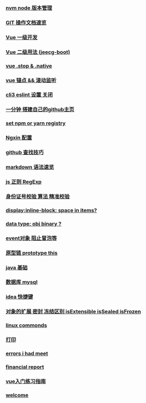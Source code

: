 
### [ nvm node 版本管理 ](posts/nvm.md)

### [ GIT 操作文档速览 ](posts/gitNotebook.md)


### [ Vue 一级开发 ](posts/VueQuickDevelopment.md)

### [ Vue 二级用法 (jeecg-boot) ](posts/jeecg-boot.md)

### [ vue  .stop & .native](posts/vueModifier.md)

### [vue 锚点 && 滚动监听](post/anchorPoint.md)

### [cli3 eslint 设置 关闭](posts/eslint.md)

### [ 一分钟 搭建自己的github主页 ](posts/buildblog.md)

### [set npm or yarn registry](posts/setRegistry.md)

### [ Ngxin 配置 ](post/200814.md)

### [ github 查找技巧 ](posts/200507.md)

### [ markdown  语法速览 ](posts/markdown.md)

### [ js 正则  RegExp](posts/regBase.md)

### [ 身份证号校验 算法 精准校验 ](posts/20200618.md)

### [display:inline-block; space in items?](posts/inlineBlock.md)

### [ data type; obj  binary ?](posts/dataType.md)

### [ event对象 阻止冒泡等 ](posts/event.md)

### [ 原型链 prototype this ](posts/200427.md)

### [ java 基础](posts/200514.md)

### [ 数据库 mysql ](posts/200603.md)

### [ idea 快捷键](posts/200526.md)

### [对象的扩展 密封 冻结区别 isExtensible isSealed isFrozen](posts/isExtensible.md) 

### [linux commonds](posts/linuxCommonds.md)

### [ 打印 ](posts/200921.md)

### [errors i had meet](posts/errors.md)

### [ financial report ](posts/financialReport.md)

### [ vue入门练习指南 ](posts/vueGuide.md)

### [welcome](posts/welcome.md)

